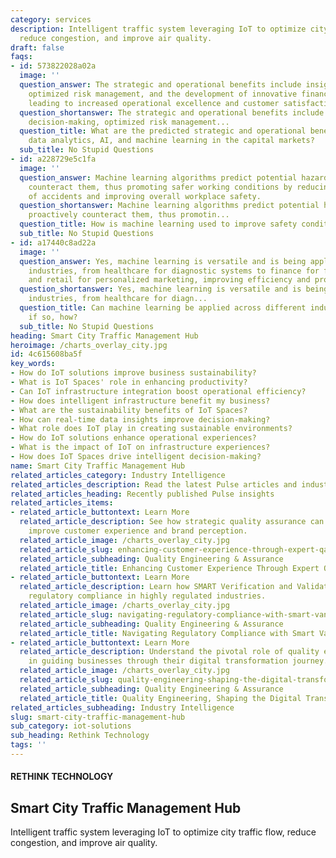 ```yaml
---
category: services
description: Intelligent traffic system leveraging IoT to optimize city traffic flow,
  reduce congestion, and improve air quality.
draft: false
faqs:
- id: 573822028a02a
  image: ''
  question_answer: The strategic and operational benefits include insightful decision-making,
    optimized risk management, and the development of innovative financial solutions,
    leading to increased operational excellence and customer satisfaction.
  question_shortanswer: The strategic and operational benefits include insightful
    decision-making, optimized risk management...
  question_title: What are the predicted strategic and operational benefits of integrating
    data analytics, AI, and machine learning in the capital markets?
  sub_title: No Stupid Questions
- id: a228729e5c1fa
  image: ''
  question_answer: Machine learning algorithms predict potential hazards and proactively
    counteract them, thus promoting safer working conditions by reducing the risk
    of accidents and improving overall workplace safety.
  question_shortanswer: Machine learning algorithms predict potential hazards and
    proactively counteract them, thus promotin...
  question_title: How is machine learning used to improve safety conditions in industries?
  sub_title: No Stupid Questions
- id: a17440c8ad22a
  image: ''
  question_answer: Yes, machine learning is versatile and is being applied across
    industries, from healthcare for diagnostic systems to finance for fraud detection
    and retail for personalized marketing, improving efficiency and processes.
  question_shortanswer: Yes, machine learning is versatile and is being applied across
    industries, from healthcare for diagn...
  question_title: Can machine learning be applied across different industries, and
    if so, how?
  sub_title: No Stupid Questions
heading: Smart City Traffic Management Hub
heroimage: /charts_overlay_city.jpg
id: 4c615608ba5f
key_words:
- How do IoT solutions improve business sustainability?
- What is IoT Spaces' role in enhancing productivity?
- Can IoT infrastructure integration boost operational efficiency?
- How does intelligent infrastructure benefit my business?
- What are the sustainability benefits of IoT Spaces?
- How can real-time data insights improve decision-making?
- What role does IoT play in creating sustainable environments?
- How do IoT solutions enhance operational experiences?
- What is the impact of IoT on infrastructure experiences?
- How does IoT Spaces drive intelligent decision-making?
name: Smart City Traffic Management Hub
related_articles_category: Industry Intelligence
related_articles_description: Read the latest Pulse articles and industry insights.
related_articles_heading: Recently published Pulse insights
related_articles_items:
- related_article_buttontext: Learn More
  related_article_description: See how strategic quality assurance can significantly
    improve customer experience and brand perception.
  related_article_image: /charts_overlay_city.jpg
  related_article_slug: enhancing-customer-experience-through-expert-qa
  related_article_subheading: Quality Engineering & Assurance
  related_article_title: Enhancing Customer Experience Through Expert QA
- related_article_buttontext: Learn More
  related_article_description: Learn how SMART Verification and Validation streamline
    regulatory compliance in highly regulated industries.
  related_article_image: /charts_overlay_city.jpg
  related_article_slug: navigating-regulatory-compliance-with-smart-vandv
  related_article_subheading: Quality Engineering & Assurance
  related_article_title: Navigating Regulatory Compliance with Smart VandV
- related_article_buttontext: Learn More
  related_article_description: Understand the pivotal role of quality engineering
    in guiding businesses through their digital transformation journey.
  related_article_image: /charts_overlay_city.jpg
  related_article_slug: quality-engineering-shaping-the-digital-transformation
  related_article_subheading: Quality Engineering & Assurance
  related_article_title: Quality Engineering, Shaping the Digital Transformation
related_articles_subheading: Industry Intelligence
slug: smart-city-traffic-management-hub
sub_category: iot-solutions
sub_heading: Rethink Technology
tags: ''
---
```


#### RETHINK TECHNOLOGY
## Smart City Traffic Management Hub
Intelligent traffic system leveraging IoT to optimize city traffic flow, reduce congestion, and improve air quality.